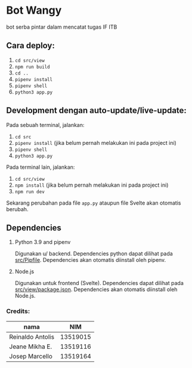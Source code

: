 # Bot Wangy
bot serba pintar dalam mencatat tugas IF ITB

## Cara deploy:
1. `cd src/view`
2. `npm run build`
3. `cd ..`
4. `pipenv install`
5. `pipenv shell`
6. `python3 app.py`

## Development dengan auto-update/live-update:
Pada sebuah terminal, jalankan:
1. `cd src`
2. `pipenv install` (jika belum pernah melakukan ini pada project ini)
3. `pipenv shell`
4. `python3 app.py`

Pada terminal lain, jalankan:
1. `cd src/view`
2. `npm install` (jika belum pernah melakukan ini pada project ini)
3. `npm run dev`

Sekarang perubahan pada file `app.py` ataupun file Svelte akan otomatis berubah.

## Dependencies
1. Python 3.9 and pipenv

   Digunakan u/ backend. Dependencies python dapat dilihat pada
   [src/Pipfile](src/Pipfile). Dependencies akan otomatis diinstall oleh
   pipenv.

2. Node.js

   Digunakan untuk frontend (Svelte). Dependencies dapat dilihat pada
   [src/view/package.json](src/view/package.json). Dependencies akan otomatis
   diinstall oleh Node.js.

### Credits:
| nama | NIM |
|------|-----|
| Reinaldo Antolis | 13519015 |
| Jeane Mikha E. | 13519116 |
| Josep Marcello | 13519164 |

